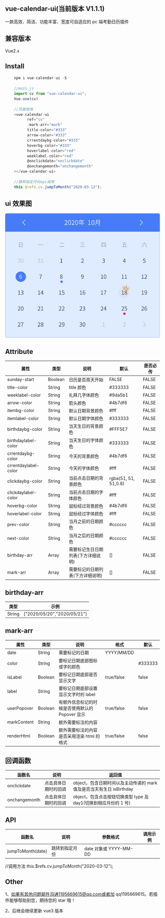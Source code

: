 ## vue-calendar-ui(当前版本 V1.1.1)

一款高效、简洁、功能丰富、宽度可自适应的 pc 端考勤日历插件

## 兼容版本

Vue2.x

## Install

```javascript
	npm i vue-calendar-ui -S

	//main.js
	import cv from "vue-calendar-ui";
	Vue.use(cv)

	//页面使用
	<vue-calendar-ui
          ref="cv"
          :mark-arr="mark"
          title-color="#333"
          arrow-color="#333"
          crrentdaybg-color="#333"
          hoverbg-color="#333"
          hoverlabel-color="red"
          weeklabel-color="red"
          @onclickdate="onclickdate"
          @onchangemonth="onchangemonth"
	></vue-calendar-ui>

	//跳转指定月份api调用
	this.$refs.cv.jumpToMonth("2020-03-12");
```

## ui 效果图

![效果图](./demo.jpg)

## Attribute

| 属性                 | 类型    | 说明                               | 默认                 | 是否必传 |
| -------------------- | ------- | ---------------------------------- | -------------------- | -------- |
| sunday-start         | Boolean | 日历是否周天开始                   | FALSE                | FALSE    |
| title-color          | String  | title 颜色                         | #333333              | FALSE    |
| weeklabel-color      | String  | 礼拜几字体颜色                     | #9da5b1              | FALSE    |
| arrow-color          | String  | 箭头颜色                           | #4b7df6              | FALSE    |
| itembg-color         | String  | 默认日期背景颜色                   | #fff                 | FALSE    |
| itemlabel-color      | String  | 默认日期字体颜色                   | #333333              | FALSE    |
| birthdaybg-color     | String  | 当天生日的背景颜色                 | #FFF5E7              | FALSE    |
| birthdaylabel-color  | String  | 当天生日的字体颜色                 | #333333              | FALSE    |
| crrentdaybg-color    | String  | 今天的背景颜色                     | #4b7df6              | FALSE    |
| crrentdaylabel-color | String  | 今天的字体颜色                     | #fff                 | FALSE    |
| clickdaybg-color     | String  | 当前点击日期的背景颜色             | rgba(51, 51, 51,0.8) | FALSE    |
| clickdaylabel-color  | String  | 当前点击日期的字体颜色             | #fff                 | FALSE    |
| hoverbg-color        | String  | 鼠标经过背景颜色                   | #4b7df6              | FALSE    |
| hoverlabel-color     | String  | 鼠标经过字体颜色                   | #fff                 | FALSE    |
| prev-color           | String  | 当月之前的日期颜色                 | #cccccc              | FALSE    |
| next-color           | String  | 当月之后的日期颜色                 | #cccccc              | FALSE    |
| birthday-arr         | Array   | 需要标记生日日期列表(下方详细说明) | []                   | FALSE    |
| mark-arr             | Array   | 需要标记的日期列表(下方详细说明)   | []                   | FALSE    |

## birthday-arr

| 类型   | 示例                        |
| ------ | --------------------------- |
| String | ["2020/05/20","2020/05/21"] |

## mark-arr

| 属性        | 类型    | 说明                                            | 格式       | 默认    |
| ----------- | ------- | ----------------------------------------------- | ---------- | ------- |
| date        | String  | 需要标记的日期                                  | YYYY/MM/DD |         |
| color       | String  | 要标记日期底部图标或字的颜色                    |            | #333333 |
| isLabel     | Boolean | 要标记日期底部是否显示文字                      | true/false | false   |
| label       | String  | 要标记日期底部设置显示文字时的 label            |            |
| userPopover | Boolean | 有额外信息标记的时候是否使用默认的 Popover 显示 | true/false | false   |
| markContent | String  | 额外需要标注的内容                              |            |
| renderHtml  | Boolean | 额外需要标注的内容是否采用渲染 html 的格式      | true/false | false   |

## 回调函数

| 函数名        | 说明                 | 返回值                                                                |
| ------------- | -------------------- | --------------------------------------------------------------------- |
| onclickdate   | 点击具体日期时的回调 | object，包含日期时间以及主动传递的 mark 值及是否当天有生日 isBirthday |
| onchangemonth | 点击具体日期时的回调 | object，包含点击按钮切换类型 type 及 day1(切换到相应月份的 1 号)      |

## API

| 函数名            | 说明           | 参数格式               | 调用示例                                      |
| ----------------- | -------------- | ---------------------- | --------------------------------------------- |
| jumpToMonth(date) | 跳转到指定月份 | date 对象或 YYYY-MM-DD | <vue-calendar-ui ref="cv" ></vue-calendar-ui> |

//调用方法
this.$refs.cv.jumpToMonth("2020-03-12");

## Other

1、如果有其他问题邮件沟通1195669615@qq.com或者加 qq1195669615。若插件能够帮助到您，期待您的 star 哦！

2、后继会继续更新 vue3 版本
